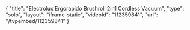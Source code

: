 {
    "title": "Electrolux Ergorapido Brushroll 2in1 Cordless Vacuum",
    "type": "solo",
    "layout": "iframe-static",
    "videoId": "112359841",
    "url": "\/tvpembed\/112359841"
}
